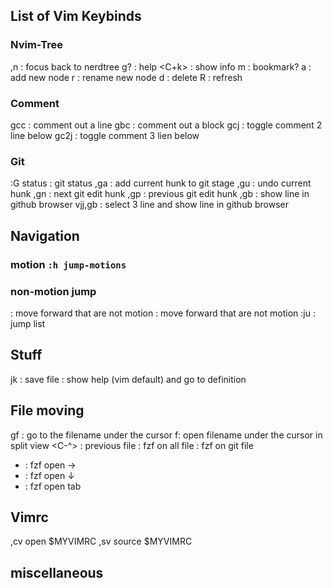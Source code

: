 ## List of Vim Keybinds

### Nvim-Tree
,n    : focus back to nerdtree
g?    : help
<C+k> : show info
m     : bookmark?
a     : add new node
r     : rename new node
d     : delete
R : refresh

### Comment
gcc   : comment out a line
gbc   : comment out a block 
gcj   : toggle comment 2 line below
gc2j  : toggle comment 3 lien below

### Git
:G status : git status
,ga   : add current hunk to git stage
,gu   : undo current hunk
,gn   : next git edit hunk
,gp   : previous git edit hunk
,gb   : show line in github browser
vjj,gb   : select 3 line and show line in github browser

## Navigation
### motion `:h jump-motions`

### non-motion jump
<c-o> : move forward that are not motion
<c-i> : move forward that are not motion
:ju : jump list

## Stuff
jk    : save file
<s-k> : show help (vim default) and go to definition

## File moving
gf    : go to the filename under the cursor
<C-w>f: open filename under the cursor in split view
<C-^> : previous file
<C-f> : fzf on all file
<C-p> : fzf on git file
 - <C-x> : fzf open →
 - <C-v> : fzf open ↓
 - <C-t> : fzf open tab

## Vimrc
,cv open $MYVIMRC
,sv source $MYVIMRC


## miscellaneous
